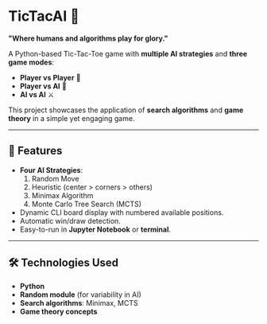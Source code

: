 # TicTacAI 🎯
**"Where humans and algorithms play for glory."**

A Python-based Tic-Tac-Toe game with **multiple AI strategies** and **three game modes**:  
- **Player vs Player** 🤝  
- **Player vs AI** 🤖  
- **AI vs AI** ⚔️  

This project showcases the application of **search algorithms** and **game theory** in a simple yet engaging game.

---

## 🚀 Features
- **Four AI Strategies**:
  1. Random Move
  2. Heuristic (center > corners > others)
  3. Minimax Algorithm
  4. Monte Carlo Tree Search (MCTS)
- Dynamic CLI board display with numbered available positions.
- Automatic win/draw detection.
- Easy-to-run in **Jupyter Notebook** or **terminal**.

---

## 🛠️ Technologies Used
- **Python**
- **Random module** (for variability in AI)
- **Search algorithms**: Minimax, MCTS
- **Game theory concepts**
